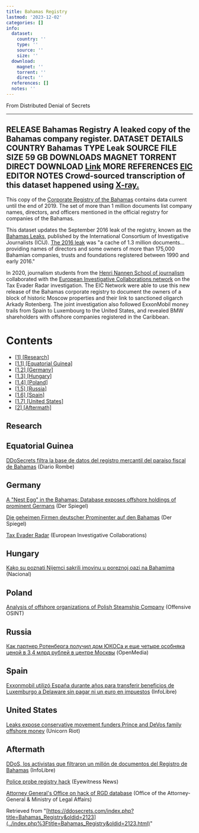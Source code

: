 ```yaml
---
title: Bahamas Registry
lastmod: '2023-12-02'
categories: []
info:
  dataset:
    country: ''
    type: ''
    source: ''
    size: ''
  download:
    magnet: ''
    torrent: ''
    direct: ''
  references: []
  notes: ''
---
```




From Distributed Denial of Secrets

---
RELEASE
**Bahamas Registry**
A leaked copy of the Bahamas company register.
DATASET DETAILS
**COUNTRY** Bahamas
**TYPE** Leak
**SOURCE**
**FILE SIZE** 59 GB
DOWNLOADS
**MAGNET**
**TORRENT**
**DIRECT DOWNLOAD** [Link](https://data.ddosecrets.com/Bahamas%20Registry/)
MORE
**REFERENCES**
[EIC](https://eic.network/projects/tax-evader-radar)
**EDITOR NOTES**
Crowd-sourced transcription of this dataset happened using [X-ray.](https://github.com/ddosecrets/xray)
---

This copy of the [Corporate Registry of the
Bahamas](https://www.bahamas.gov.bs/wps/portal/public/business%20registry/!ut/p/b1/vVbbsqI4FP2W_gAOCSQEHlGUm9xFwRdLLg1yUQQE5OtHZ7pqes5Un37pc7KfUnsla6-1s6tCH-iAPlxOwzk79efr5VS99gfuyMqW4SwRb_AcEoAKt6YqrWxWxvAJCF8AIBui-ATIGHBA9e2NaBOFsRD45_wv0gqh93SghNNC6tRstdoP6BpWtVOe81OgnKRYDn3XkBe3TOtxCvqAbGYBd8Zqn1pzIZ0G0a8o21dKR0Jr3BWKCXeqX1sNeyrqAQur2aeowD1fWBCg0SC9vdYvl0lP14osm1rVAqbL15b3HcaV7V19u0ki51br_W55U8L5COz2Zi1q59u3HzrBL5b4W50f-_QE_MbnPX34kOLl9N-Aj0r88AaJ0OETQH4CbHfgWQUQXQ86ADksvaUDgI5e8WjUuZzdYnY3XmsBU4pZOPvAW7Vb0y-BmezM7UYHUNqZXhGOhqTZRrQwtqZtJzvXX4jSo-XG6j2hxWxfspeQ030Mli7-bEIZW_zTArK1RcwA-WniFxMyX2qpbFufTvju0XDojxNq9OEc1W9jXL-BNwIxZiHACCKehQTTuyJEZMlr4krdHr3m2idRygAkMl4pdmF-w5Pk44fEoP3RRsKEXP3BdIfhENWLsuOTm0aJwAHS2TpBJkpSwwCyy8lozcdKmt0nteqYNJuqKtdh1h9ytct8sj42p6N1WFjyebwkVIkskuXBPsJEw-4eca7PzLnlFW7fQV-4r8W7M6RaTA71rku0eBIp87gs0-FqjbgJr1cHeokAW3gfxFZ_FsiXNVeR2MypUxc_KOFB1O-FkPk9aSaLNpVrnb5vA89pr77rlr4RdNZR_j9KYJw8sho9yZnA7LNdu_XN7Yo1Ex2aGxGAFQBe9MwX4dwX4sPopR9tEOuFcQk-nl1PJ59N-E6hgL6aEH6ppbKkwa9W-Od7-J_Z5QgvMJBhOQB4hFjyml0gPL8Co6Tuh_Guu1NhRNYYX4Od5DU1U2oq7gDxWI1rw71WpBeMKICHy61q7pm6hPDMIagyvmjHfjeK-yarxq5uob7AY6OP1G2qrI4bGtG1zZbhbVlrHkLHTqBBm8hj6pjVhmVSbwIzG5yDY_MTJaTnpBKSecx3eR_ZDWOE87or4TmvNTiEIV9S1VEO1oSV-NE02jPd1P6gbzhXmYOfIpWH-t_4C-EhBTk!/dl4/d5/L2dBISEvZ0FBIS9nQSEh/) contains data current until the end of 2019. The
set of more than 1 million documents list company names, directors, and
officers mentioned in the official registry for companies of the
Bahamas.

This dataset updates the September 2016 leak of the registry, known as
the [Bahamas Leaks](https://www.icij.org/tags/bahamas-leaks/), published by the International Consortium of
Investigative Journalists (ICIJ). [The 2016
leak](https://www.ifcreview.com/news/2020/june/bahamas-police-probe-registry-hack/) was "a cache of 1.3 million documents...
providing names of directors and some owners of more than 175,000
Bahamian companies, trusts and foundations registered between 1990 and
early 2016."

In 2020, journalism students from the [Henri Nannen School of
journalism](https://www.finanznachrichten.de/nachrichten-2020-05/49732173-henri-nannen-journalistenschule-an-recherche-zu-daten-leak-beteiligt-007.htm) collaborated with the [European Investigative
Collaborations
network](https://eic.network/projects/tax-evader-radar) on the Tax Evader Radar investigation. The EIC Network
were able to use this new release of the Bahamas corporate registry to
document the owners of a block of historic Moscow properties and their
link to sanctioned oligarch Arkady Rotenberg. The joint investigation
also followed ExxonMobil money trails from Spain to Luxembourg to the
United States, and revealed BMW shareholders with offshore companies
registered in the Caribbean.

# Contents

- [[1]
[Research]](Bahamas_Registry.html#Research)
- [[1.1] [Equatorial
Guinea]](Bahamas_Registry.html#Equatorial_Guinea)
- [[1.2]
[Germany]](Bahamas_Registry.html#Germany)
- [[1.3]
[Hungary]](Bahamas_Registry.html#Hungary)
- [[1.4]
[Poland]](Bahamas_Registry.html#Poland)
- [[1.5]
[Russia]](Bahamas_Registry.html#Russia)
- [[1.6]
[Spain]](Bahamas_Registry.html#Spain)
- [[1.7] [United
States]](Bahamas_Registry.html#United_States)
- [[2]
[Aftermath]](Bahamas_Registry.html#Aftermath)

## Research

## Equatorial Guinea

[DDoSecrets filtra la base de datos del registro mercantil del paraíso
fiscal de
Bahamas](https://diariorombe.es/internacional/ddosecrets-filtra-la-base-de-datos-del-registro-mercantil-del-paraiso-fiscal-de-bahamas/) (Diario Rombe)

## Germany

[A "Nest Egg" in the Bahamas: Database exposes offshore holdings of
prominent
Germans](https://www.spiegel.de/international/database-exposes-offshore-holdings-of-prominent-germans-a-065050b7-88f9-48b3-83b9-d474599de2ed) (Der Spiegel)

[Die geheimen Firmen deutscher Prominenter auf den
Bahamas](https://www.spiegel.de/wirtschaft/unternehmen/steueroasen-die-geheimen-firmen-deutscher-prominenter-auf-den-bahamas-a-00000000-0002-0001-0000-000171037335) (Der Spiegel)

[Tax Evader
Radar](https://eic.network/projects/tax-evader-radar) (European Investigative Collaborations)

## Hungary

[Kako su poznati Nijemci sakrili imovinu u poreznoj oazi na
Bahamima](https://www.nacional.hr/kako-su-poznati-nijemci-sakrili-imovinu-u-poreznoj-oazi-na-bahamima/) (Nacional)

## Poland

[Analysis of offshore organizations of Polish Steamship
Company](https://www.offensiveosint.io/offensive-osint-s01e06-analysis-of-offshore-companies-of-polish-steamship-company/) (Offensive OSINT)

## Russia

[Как партнер Ротенберга получил дом ЮКОСа и еще четыре особняка ценой в
3,4 млрд рублей в центре
Москвы](https://openmedia.io/investigation/kak-partner-rotenberga-poluchil-dom-yukosa-i-eshhe-chetyre-osobnyaka-cenoj-v-34-mlrd-rublej-v-centre-moskvy/) (OpenMedia)

## Spain

[Exxonmobil utilizó España durante años para transferir beneficios de
Luxemburgo a Delaware sin pagar ni un euro en
impuestos](https://www.infolibre.es/economia/exxonmobil-utilizo-espana-durante-anos-transferir-beneficios-luxemburgo-delaware-pagar-euro-impuestos_1_1183286.html) (InfoLibre)

## United States

[Leaks expose conservative movement funders Prince and DeVos family
offshore
money](https://unicornriot.ninja/2020/leaks-expose-conservative-movement-funders-prince-and-devos-family-offshore-money/) (Unicorn Riot)

## Aftermath

[DDoS, los activistas que filtraron un millón de documentos del Registro
de
Bahamas](https://www.infolibre.es/economia/ddos-activistas-filtraron-millon-documentos-registro-bahamas_1_1183311.html) (InfoLibre)

[Police probe registry
hack](https://ewnews.com/police-probe-registry-hack) (Eyewitness News)

[Attorney General's Office on hack of RGD
database](http://www.thebahamasweekly.com/publish/bis-news-updates/Attorney_General_s_Office_on_Hack_of_RGD_database65817.shtml) (Office of the Attorney-General & Ministry of
Legal Affairs)

Retrieved from
"[https://ddosecrets.com/index.php?title=Bahamas_Registry&oldid=2123](../index.php%3Ftitle=Bahamas_Registry&oldid=2123.html)"

